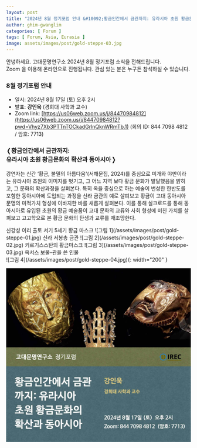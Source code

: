 ```yaml
---
layout: post
title: "2024년 8월 정기포럼 안내 &#10092;황금인간에서 금관까지: 유라시아 초원 황금문화의 확산과 동아시아&#10093;"
author: ghim-gwanglim
categories: [ Forum ]
tags: [ Forum, Asia, Eurasia ]
image: assets/images/post/gold-steppe-03.jpg
---
```


안녕하세요. 고대문명연구소 2024년 8월 정기포럼 소식을 전해드립니다.<br> 
Zoom 을 이용해 온라인으로 진행됩니다. 관심 있는 분은 누구든 참석하실 수 있습니다.


### 8월 정기포럼 안내

- 일시: 2024년 8월 17일 (토) 오후 2시
- 발표: __강인욱__ (경희대 사학과 교수)
- Zoom link: [https://us06web.zoom.us/j/84470984812](https://us06web.zoom.us/j/84470984812?pwd=Vhyz7Xb3PTTnTOCkadGrlnQknWRmTb.1)
  (회의 ID: 844 7098 4812 / 암호: 7713)


### &#10092;황금인간에서 금관까지: <br>유라시아 초원 황금문화의 확산과 동아시아&#10093;

강연자는 신간 ‘황금, 불멸의 아름다움'(서해문집, 2024)를 중심으로 미개와 야만이라는 유라시아 초원의 이미지를 벗기고, 그 어느 지역 보다 황금 문화가 발달했음을 밝히고, 그 문화의 확산과정을 살펴본다. 특히 옥을 중심으로 하는 예술이 번성한 한반도를 포함한 동아시아에 도입되는 과정을 신라 금관의 예로 살펴보고 황금이 고대 동아시아 문명의 미적가치 형성에 이바지한 바를 새롭게 살펴본다. 이를 통해 실크로드를 통해 동아시아로 유입된 초원의 황금 예술품이 고대 문화의 교류와 사회 형성에 미친 가치를 살펴보고 고고학으로 본 황금 문화의 탄생과 교류를 재조망한다.


<span class="text-muted">
신강성 이리 출토 서기 5세기 황금 마스크
</span>
![그림 1](/assets/images/post/gold-steppe-01.jpg)

<span class="text-muted">
신라 서봉총 금관
</span>
![그림 2](/assets/images/post/gold-steppe-02.jpg)

<span class="text-muted">
키르기스스탄의 황금마스크
</span>
![그림 3](/assets/images/post/gold-steppe-03.jpg)

<span class="text-muted">
옥서스 보물-관을 쓴 인물
</span>
<br>
![그림 4](/assets/images/post/gold-steppe-04.jpg){: width="200" }
<br>

![](/assets/images/post/irec-seminar-poster-2024-08.jpg)
